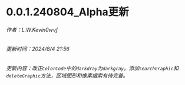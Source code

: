 # 0.0.1.240804_Alpha更新
###### 作者：L.W.Kevin0wvf
###### 更新时间：2024/8/4 21:56
###### 更新内容：改正`ColorCode`中的`darkdray`为`darkgray`。添加`searchGraphic`和`deleteGraphic`方法，区域图形和像素搜索有待完善。
